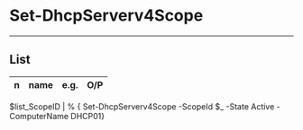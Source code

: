 # Set-DhcpServerv4Scope

---

## List
|n|name|e.g.|O/P|
|-|----|----|----|


$list_ScopeID | % { Set-DhcpServerv4Scope -ScopeId $_ -State Active -ComputerName DHCP01}
